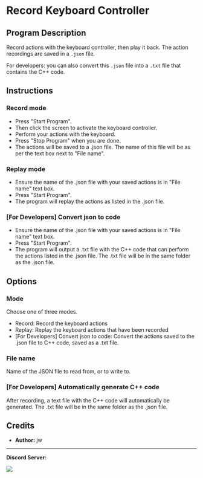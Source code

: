 # Record Keyboard Controller

## Program Description

Record actions with the keyboard controller, then play it back. The action recordings are saved in a `.json` file.

For developers: you can also convert this `.json` file into a `.txt` file that contains the C++ code.

## Instructions

### Record mode
- Press "Start Program". 
- Then click the screen to activate the keyboard controller.
- Perform your actions with the keyboard.
- Press "Stop Program" when you are done.
- The actions will be saved to a .json file. The name of this file will be as per the text box next to "File name".

### Replay mode
- Ensure the name of the .json file with your saved actions is in "File name" text box.
- Press "Start Program". 
- The program will replay the actions as listed in the .json file.

### [For Developers] Convert json to code
- Ensure the name of the .json file with your saved actions is in "File name" text box.
- Press "Start Program". 
- The program will output a .txt file with the C++ code that can perform the actions listed in the .json file. The .txt file will be in the same folder as the .json file.


## Options

### Mode
Choose one of three modes. 
- Record: Record the keyboard actions
- Replay: Replay the keyboard actions that have been recorded
- [For Developers] Convert json to code: Convert the actions saved to the .json file to C++ code, saved as a .txt file.

### File name
Name of the JSON file to read from, or to write to.

### [For Developers] Automatically generate C++ code
After recording, a text file with the C++ code will automatically be generated. The .txt file will be in the same folder as the .json file.

## Credits

- **Author:** jw



<hr>

**Discord Server:** 

[<img src="https://canary.discordapp.com/api/guilds/695809740428673034/widget.png?style=banner2">](https://discord.gg/cQ4gWxN)



